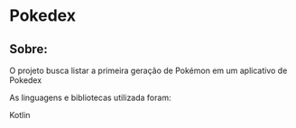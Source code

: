 <h1>Pokedex</h1>

<h2>Sobre:</h2>
<p>O projeto busca listar a primeira geração de Pokémon em um aplicativo de Pokedex</p>
<p>As linguagens e bibliotecas utilizada foram:</p>
<p style=color="blue">Kotlin</p>
